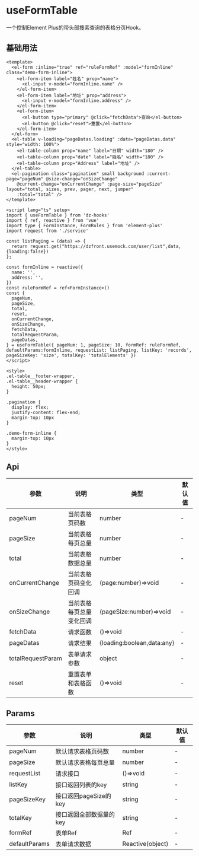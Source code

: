 # useFormTable

一个控制Element Plus的带头部搜索查询的表格分页Hook。

## 基础用法

<useFormTable />

```vue
<template>
  <el-form :inline="true" ref="ruleFormRef" :model="formInline" class="demo-form-inline">
    <el-form-item label="姓名" prop="name">
      <el-input v-model="formInline.name" />
    </el-form-item>
    <el-form-item label="地址" prop="address">
      <el-input v-model="formInline.address" />
    </el-form-item>
    <el-form-item>
      <el-button type="primary" @click="fetchData">查询</el-button>
      <el-button @click="reset">重置</el-button>
    </el-form-item>
  </el-form>
  <el-table v-loading="pageDatas.loading" :data="pageDatas.data" style="width: 100%">
    <el-table-column prop="name" label="日期" width="180" />
    <el-table-column prop="date" label="姓名" width="180" />
    <el-table-column prop="Address" label="地址" />
  </el-table>
  <el-pagination class="pagination" small background :current-page="pageNum" @size-change="onSizeChange"
    @current-change="onCurrentChange" :page-size="pageSize" layout="total, sizes, prev, pager, next, jumper"
    :total="total" />
</template>

<script lang="ts" setup>
import { useFormTable } from 'dz-hooks'
import { ref, reactive } from 'vue'
import type { FormInstance, FormRules } from 'element-plus'
import request from './service'

const listPaging = (data) => {
  return request.get("https://dzfront.usemock.com/user/list",data,{loading:false})
};

const formInline = reactive({
  name: '',
  address: '',
})
const ruleFormRef = ref<FormInstance>()
const {
  pageNum,
  pageSize,
  total,
  reset,
  onCurrentChange,
  onSizeChange,
  fetchData,
  totalRequestParam,
  pageDatas,
} = useFormTable({ pageNum: 1, pageSize: 10, formRef: ruleFormRef, defaultParams:formInline, requestList: listPaging, listKey: 'records', pageSizeKey: 'size', totalKey: 'totalElements' })
</script>

<style>
.el-table__footer-wrapper,
.el-table__header-wrapper {
  height: 50px;
}

.pagination {
  display: flex;
  justify-content: flex-end;
  margin-top: 10px
}

.demo-form-inline {
  margin-top: 10px
}
</style>
```

## Api

| 参数                | 说明           | 类型                         | 默认值 |
| ----------------- | ------------ | -------------------------- | --- |
| pageNum           | 当前表格页码数      | number                     | -   |
| pageSize          | 当前表格每页总量     | number                     | -   |
| total             | 当前表格数据总量     | number                     | -   |
| onCurrentChange   | 当前表格页码变化回调   | (page:number)=>void        | -   |
| onSizeChange      | 当前表格每页总量变化回调 | (pageSize:number)=>void    | -   |
| fetchData         | 请求函数         | ()=>void                   | -   |
| pageDatas         | 请求结果         | {loading:boolean,data:any} | -   |
| totalRequestParam | 表单请求参数       | object                     | -   |
| reset             | 重置表单和表格函数    | ()=>void                   | -   |

## Params

| 参数           | 说明               | 类型       | 默认值 |
| ------------ | ---------------- | -------- | --- |
| pageNum      | 默认请求表格页码数        | number   | -   |
| pageSize     | 默认请求表格每页总量       | number   | -   |
| requestList  | 请求接口             | ()=>void | -   |
| listKey      | 接口返回列表的key       | string   | -   |
| pageSizeKey  | 接口返回pageSize的key | string   | -   |
| totalKey     | 接口返回全部数据量的key    | string   | -   |
| formRef      | 表单Ref            | Ref      | -   |
| defaultParams | 表单请求数据           | Reactive(object)   | -   |
